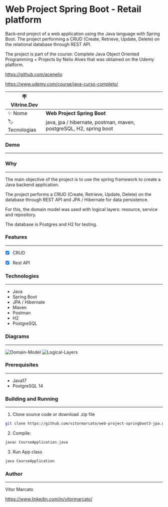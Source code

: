 # Web Project Spring Boot - Retail platform

Back-end project of a web application using the Java language with Spring Boot.
The project performing a CRUD (Create, Retrieve, Update, Delete) on the relational database through REST API.

The project is part of the course: Complete Java Object Oriented Programming + Projects by Nelio Alves that was obtained on the Udemy platform.

https://github.com/acenelio

https://www.udemy.com/course/java-curso-completo/


| :placard: Vitrine.Dev |     |
| -------------  | --- |
| :sparkles: Nome        | **Web Project Spring Boot**
| :label: Tecnologias | java, jpa / hibernate, postman, maven, postgreSQL, H2, spring boot

### Demo
---


### Why
---

The main objective of the project is to use the spring framework to create a Java backend application.

The project performs a CRUD (Create, Retrieve, Update, Delete) on the database through REST API and JPA / Hibernate for data persistence.

For this, the domain model was used with logical layers: resource, service and repository.

The database is Postgres and H2 for testing.


### Features
---

 - [x] CRUD 

 - [x] Rest API


### Technologies
---

  - Java
  - Spring Boot
  - JPA / Hibernate
  - Maven
  - Postman
  - H2
  - PostgreSQL

### Diagrams
---

<img src="https://i.ibb.co/MS9P9gZ/Domain-Model.png" alt="Domain-Model" border="0">

<img src="https://i.ibb.co/3WDkmqS/Logical-Layers.png" alt="Logical-Layers" border="0">

### Prerequisites
---

  - Java17
  - PostgreSQL 14
  
  
### Building and Running
---

  1. Clone source code or download .zip file
  
  ```bash
git clone https://github.com/vitormarcato/web-project-springboot3-jpa.git
```
  		  
  2. Compile: 

  ```bash
javac CourseApplication.java
```

  3.  Run App class
  
  ```bash
java CourseApplication
```

### Author
---

Vitor Marcato

https://www.linkedin.com/in/vitormarcato/
